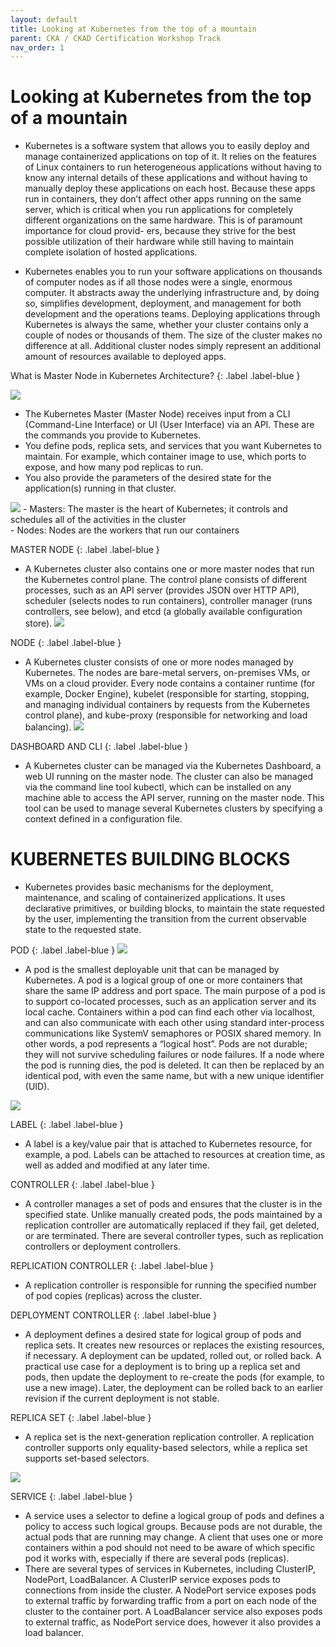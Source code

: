 ```yaml
---
layout: default
title: Looking at Kubernetes from the top of a mountain
parent: CKA / CKAD Certification Workshop Track
nav_order: 1
---
```


# Looking at Kubernetes from the top of a mountain

- Kubernetes is a software system that allows you to easily deploy and manage containerized applications on top of it. It relies on the features of Linux containers to run heterogeneous applications without having to know any internal details of these applications and without having to manually deploy these applications on each host. Because these apps run in containers, they don’t affect other apps running on the same server, which is critical when you run applications for completely different organizations on the same hardware. This is of paramount importance for cloud provid- ers, because they strive for the best possible utilization of their hardware while still having to maintain complete isolation of hosted applications.

- Kubernetes enables you to run your software applications on thousands of computer nodes as if all those nodes were a single, enormous computer. It abstracts away the underlying infrastructure and, by doing so, simplifies development, deployment, and management for both development and the operations teams.
Deploying applications through Kubernetes is always the same, whether your cluster contains only a couple of nodes or thousands of them. The size of the cluster makes no difference at all. Additional cluster nodes simply represent an additional amount of resources available to deployed apps.

 What is Master Node in Kubernetes Architecture?
 {: .label .label-blue }

![](https://raw.githubusercontent.com/sangam14/ContainerLabs/master/img/k8s_arch_new.png)

- The Kubernetes Master (Master Node) receives input from a CLI (Command-Line Interface) or UI (User Interface) via an API. These are the commands you provide to Kubernetes.
- You define pods, replica sets, and services that you want Kubernetes to maintain. For example, which container image to use, which ports to expose, and how many pod replicas to run.
- You also provide the parameters of the desired state for the application(s) running in that cluster.

![](https://raw.githubusercontent.com/sangam14/ContainerLabs/master/img/master-node-k8s.png)
    - Masters: The master is the heart of Kubernetes; it controls and schedules all of the activities in the cluster <br>
    - Nodes: Nodes are the workers that run our containers

 MASTER NODE
 {: .label .label-blue }
- A Kubernetes cluster also contains one or more master nodes that run the Kubernetes control plane. The control plane consists of different processes, such as an API server (provides JSON over HTTP API), scheduler (selects nodes to run containers), controller manager (runs controllers, see below), and etcd (a globally available configuration store).
![](https://raw.githubusercontent.com/sangam14/ContainerLabs/master/img/kubernetes-master-node.png)

NODE
{: .label .label-blue }
- A Kubernetes cluster consists of one or more nodes managed by Kubernetes. The nodes are bare-metal servers, on-premises VMs, or VMs on a cloud provider. Every node contains a container runtime (for example, Docker Engine), kubelet (responsible for starting, stopping, and managing individual containers by requests from the Kubernetes control plane), and kube-proxy (responsible for networking and load balancing).
![](https://raw.githubusercontent.com/sangam14/ContainerLabs/master/img/worker-node.png)

DASHBOARD AND CLI
{: .label .label-blue }
- A Kubernetes cluster can be managed via the Kubernetes Dashboard, a web UI running on the master node. The cluster can also be managed via the command line tool kubectl, which can be installed on any machine able to access the API server, running on the master node. This tool can be used to manage several Kubernetes clusters by specifying a context defined in a configuration file.

# KUBERNETES BUILDING BLOCKS
- Kubernetes provides basic mechanisms for the deployment, maintenance, and scaling of containerized applications. It uses declarative primitives, or building blocks, to maintain the state requested by the user, implementing the transition from the current observable state to the requested state.

POD
{: .label .label-blue }
![](https://raw.githubusercontent.com/sangam14/ContainerLabs/master/img/pods-k8s.png)
- A pod is the smallest deployable unit that can be managed by Kubernetes. A pod is a logical group of one or more containers that share the same IP address and port space. The main purpose of a pod is to support co-located processes, such as an application server and its local cache. Containers within a pod can find each other via localhost, and can also communicate with each other using standard inter-process communications like SystemV semaphores or POSIX shared memory. In other words, a pod represents a “logical host”. Pods are not durable; they will not survive scheduling failures or node failures. If a node where the pod is running dies, the pod is deleted. It can then be replaced by an identical pod, with even the same name, but with a new unique identifier (UID).

![](https://raw.githubusercontent.com/sangam14/ContainerLabs/master/img/pod-node.png)

LABEL
{: .label .label-blue }
- A label is a key/value pair that is attached to Kubernetes resource, for example, a pod. Labels can be attached to resources at creation time, as well as added and modified at any later time.

CONTROLLER
{: .label .label-blue }
- A controller manages a set of pods and ensures that the cluster is in the specified state. Unlike manually created pods, the pods maintained by a replication controller are automatically replaced if they fail, get deleted, or are terminated. There are several controller types, such as replication controllers or deployment controllers.

REPLICATION CONTROLLER
{: .label .label-blue }
- A replication controller is responsible for running the specified number of pod copies (replicas) across the cluster.

DEPLOYMENT CONTROLLER
 {: .label .label-blue }
- A deployment defines a desired state for logical group of pods and replica sets. It creates new resources or replaces the existing resources, if necessary. A deployment can be updated, rolled out, or rolled back. A practical use case for a deployment is to bring up a replica set and pods, then update the deployment to re-create the pods (for example, to use a new image). Later, the deployment can be rolled back to an earlier revision if the current deployment is not stable.

 REPLICA SET
 {: .label .label-blue }
- A replica set is the next-generation replication controller. A replication controller supports only equality-based selectors, while a replica set supports set-based selectors.

![](https://raw.githubusercontent.com/sangam14/ContainerLabs/master/img/Deploy-po-container.png)

 SERVICE
 {: .label .label-blue }
- A service uses a selector to define a logical group of pods and defines a policy to access such logical groups. Because pods are not durable, the actual pods that are running may change. A client that uses one or more containers within a pod should not need to be aware of which specific pod it works with, especially if there are several pods (replicas).
- There are several types of services in Kubernetes, including ClusterIP, NodePort, LoadBalancer. A ClusterIP service exposes pods to connections from inside the cluster. A NodePort service exposes pods to external traffic by forwarding traffic from a port on each node of the cluster to the container port. A LoadBalancer service also exposes pods to external traffic, as NodePort service does, however it also provides a load balancer.


